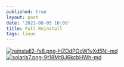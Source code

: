 ```yaml
---
published: true
layout: post
date: '2021-08-05 16:09'
title: Full Reinstall
tags: linux 
---
```

[![reinstall2-fs8.png-HZOdPOoW1vXd5Ni-md](https://images.weserv.nl/?url=https://i.imgur.com/h50c8qel.png)](https://images.weserv.nl/?url=https://i.imgur.com/h50c8qe.png)  
[![solaris7.png-9t18Mt8J6kcbHWh-md](https://images.weserv.nl/?url=https://i.imgur.com/K9IQaXal.png)](https://images.weserv.nl/?url=https://i.imgur.com/K9IQaXa.png)

